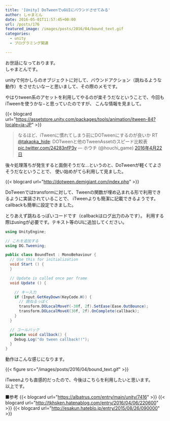 ```yaml
---
title: '[Unity] DoTweenでuGUIにバウンドさせてみる'
author: しゃまとん
date: 2016-05-01T11:57:45+00:00
url: /posts/176
featured_image: /images/posts/2016/04/bound_text.gif
categories:
  - unity
  - プログラミング関連

---
```

お世話になっております。  
しゃまとんです。

unityで何かしらのオブジェクトに対して、バウンドアクション（跳ねるような動作）をさせたいなーと思いまして、その際のメモです。

やはりtween系のアセットを利用してやるのが楽そうだなということで、今回もiTweenを使うかな−と思っていたのですが、
こんな情報を見まして。

{{< blogcard url="https://assetstore.unity.com/packages/tools/animation/itween-84?locale=ja-JP" >}}

> なるほど、iTweenに慣れてしまう前にDOTweenにするのが良いか RT <a href="https://twitter.com/takaoka_hide">@takaoka_hide</a>: DOTweenと他のTweenAssetのスピード比較表 <a href="https://t.co/24283nfP3v">pic.twitter.com/24283nfP3v</a>
> — ホウチ (@houchi_game) <a href="https://twitter.com/houchi_game/status/723354699450060803">2016年4月22日</a>


後々処理落ちが発生すると面倒そうだな&#8230;というのと、DoTweenが軽くてよさそうだなということで、
使い始めがてら利用して見ました。

{{< blogcard url="http://dotween.demigiant.com/index.php" >}}

DoTweenではtransformに対して、Tweenの関数が埋め込まれる形で利用できるように実装されていることで、
iTweenよりも簡潔に記載できるようです。callbackも簡単に設定できました。

とりあえず跳ねるっぽいコードです（callbackはログ出力のみです）。
利用する際はusingが必要です。テキスト等のUIに追加してください。

```csharp
using UnityEngine;

// これを追加する
using DG.Tweening;

public class BoundText : MonoBehaviour {
  // Use this for initialization
  void Start () {
  }

  // Update is called once per frame
  void Update () {

    // キー入力
    if (Input.GetKeyDown(KeyCode.H)) {
      // 跳ねるっぽく
      transform.DOLocalMoveY(-30f, 2f).SetEase(Ease.OutBounce);
      transform.DOLocalMoveX(30f, 2f).OnComplete(callback);
    }
  }

  // コールバック
  private void callback() {
    Debug.Log("do tween callback!!");
  }
}
```

動作はこんな感じになります。

{{< figure src="/images/posts/2016/04/bound_text.gif" >}}

iTweenよりも直感的だったので、今後はこちらを利用したいと思います。  
以上です。

■参考
{{< blogcard url="https://albatrus.com/entry/main/unity/7416" >}}
{{< blogcard url="http://tkhsken.hatenablog.com/entry/2016/04/06/220600" >}}
{{< blogcard url="http://esakun.hateblo.jp/entry/2015/08/26/090000" >}}